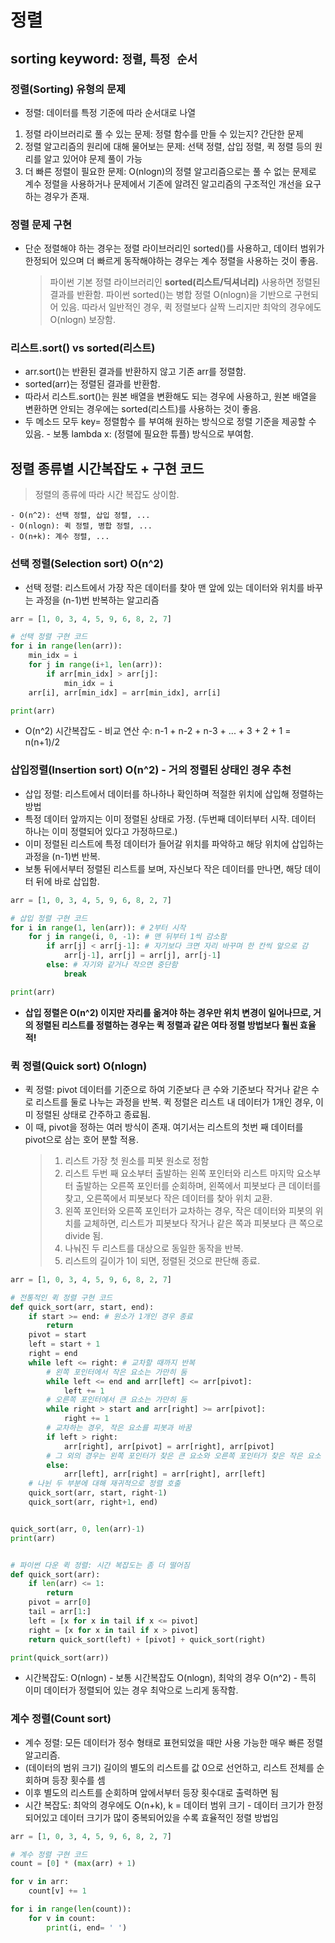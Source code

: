 # 정렬

## sorting keyword: `정렬`, `특정 순서`

### 정렬(Sorting) 유형의 문제

- 정렬: 데이터를 특정 기준에 따라 순서대로 나열

1. 정렬 라이브러리로 풀 수 있는 문제: 정렬 함수를 만들 수 있는지? 간단한 문제
2. 정렬 알고리즘의 원리에 대해 물어보는 문제: 선택 정렬, 삽입 정렬, 퀵 정렬 등의 원리를 알고 있어야 문제 풀이 가능
3. 더 빠른 정렬이 필요한 문제: O(nlogn)의 정렬 알고리즘으로는 풀 수 없는 문제로 계수 정렬을 사용하거나 문제에서 기존에 알려진 알고리즘의 구조적인 개선을 요구하는 경우가 존재.

### 정렬 문제 구현

- 단순 정렬해야 하는 경우는 정렬 라이브러리인 sorted()를 사용하고, 데이터 범위가 한정되어 있으며 더 빠르게 동작해야하는 경우는 계수 정렬을 사용하는 것이 좋음.
  > 파이썬 기본 정렬 라이브러리인 **sorted(리스트/딕셔너리)** 사용하면 정렬된 결과를 반환함.
  > 파이썬 sorted()는 병합 정렬 O(nlogn)을 기반으로 구현되어 있음.
  > 따라서 일반적인 경우, 퀵 정렬보다 살짝 느리지만 최악의 경우에도 O(nlogn) 보장함.

### 리스트.sort() vs sorted(리스트)

- arr.sort()는 반환된 결과를 반환하지 않고 기존 arr를 정렬함.
- sorted(arr)는 정렬된 결과를 반환함.
- 따라서 리스트.sort()는 원본 배열을 변환해도 되는 경우에 사용하고, 원본 배열을 변환하면 안되는 경우에는 sorted(리스트)를 사용하는 것이 좋음.
- 두 메소드 모두 key= 정렬함수 를 부여해 원하는 방식으로 정렬 기준을 제공할 수 있음. - 보통 lambda x: (정렬에 필요한 튜플) 방식으로 부여함.

## 정렬 종류별 시간복잡도 + 구현 코드

> 정렬의 종류에 따라 시간 복잡도 상이함.

    - O(n^2): 선택 정렬, 삽입 정렬, ...
    - O(nlogn): 퀵 정렬, 병합 정렬, ...
    - O(n+k): 계수 정렬, ...

### 선택 정렬(Selection sort) O(n^2)

- 선택 정렬: 리스트에서 가장 작은 데이터를 찾아 맨 앞에 있는 데이터와 위치를 바꾸는 과정을 (n-1)번 반복하는 알고리즘

```python
arr = [1, 0, 3, 4, 5, 9, 6, 8, 2, 7]

# 선택 정렬 구현 코드
for i in range(len(arr)):
	min_idx = i
	for j in range(i+1, len(arr)):
		if arr[min_idx] > arr[j]:
			min_idx = i
	arr[i], arr[min_idx] = arr[min_idx], arr[i]

print(arr)
```

- O(n^2) 시간복잡도 - 비교 연산 수: n-1 + n-2 + n-3 + ... + 3 + 2 + 1 = n(n+1)/2

### 삽입정렬(Insertion sort) O(n^2) - 거의 정렬된 상태인 경우 추천

- 삽입 정렬: 리스트에서 데이터를 하나하나 확인하며 적절한 위치에 삽입해 정렬하는 방법
- 특정 데이터 앞까지는 이미 정렬된 상태로 가정. (두번째 데이터부터 시작. 데이터 하나는 이미 정렬되어 있다고 가정하므로.)
- 이미 정렬된 리스트에 특정 데이터가 들어갈 위치를 파악하고 해당 위치에 삽입하는 과정을 (n-1)번 반복.
- 보통 뒤에서부터 정렬된 리스트를 보며, 자신보다 작은 데이터를 만나면, 해당 데이터 뒤에 바로 삽입함.

```python
arr = [1, 0, 3, 4, 5, 9, 6, 8, 2, 7]

# 삽입 정렬 구현 코드
for i in range(1, len(arr)): # 2부터 시작
	for j in range(i, 0, -1): # 맨 뒤부터 1씩 감소함
		if arr[j] < arr[j-1]: # 자기보다 크면 자리 바꾸며 한 칸씩 앞으로 감
			arr[j-1], arr[j] = arr[j], arr[j-1]
		else: # 자기와 같거나 작으면 중단함
			break

print(arr)
```

- **삽입 정렬은 O(n^2) 이지만 자리를 옮겨야 하는 경우만 위치 변경이 일어나므로, 거의 정렬된 리스트를 정렬하는 경우는 퀵 정렬과 같은 여타 정렬 방법보다 훨씬 효율적!**

### 퀵 정렬(Quick sort) O(nlogn)

- 퀵 정렬: pivot 데이터를 기준으로 하여 기준보다 큰 수와 기준보다 작거나 같은 수로 리스트를 둘로 나누는 과정을 반복. 퀵 정렬은 리스트 내 데이터가 1개인 경우, 이미 정렬된 상태로 간주하고 종료됨.
- 이 때, pivot을 정하는 여러 방식이 존재. 여기서는 리스트의 첫번 째 데이터를 pivot으로 삼는 호어 분할 적용.
  > 1. 리스트 가장 첫 원소를 피봇 원소로 정함
  > 2. 리스트 두번 째 요소부터 출발하는 왼쪽 포인터와 리스트 마지막 요소부터 출발하는 오른쪽 포인터를 순회하며, 왼쪽에서 피봇보다 큰 데이터를 찾고, 오른쪽에서 피봇보다 작은 데이터를 찾아 위치 교환.
  > 3. 왼쪽 포인터와 오른쪽 포인터가 교차하는 경우, 작은 데이터와 피봇의 위치를 교체하면, 리스트가 피봇보다 작거나 같은 쪽과 피봇보다 큰 쪽으로 divide 됨.
  > 4. 나눠진 두 리스트를 대상으로 동일한 동작을 반복.
  > 5. 리스트의 길이가 1이 되면, 정렬된 것으로 판단해 종료.

```python
arr = [1, 0, 3, 4, 5, 9, 6, 8, 2, 7]

# 전통적인 퀵 정렬 구현 코드
def quick_sort(arr, start, end):
	if start >= end: # 원소가 1개인 경우 종료
		return
	pivot = start
	left = start + 1
	right = end
	while left <= right: # 교차할 때까지 반복
		# 왼쪽 포인터에서 작은 요소는 가만히 둠
		while left <= end and arr[left] <= arr[pivot]:
			left += 1
		# 오른쪽 포인터에서 큰 요소는 가만히 둠
		while right > start and arr[right] >= arr[pivot]:
			right += 1
		# 교차하는 경우, 작은 요소를 피봇과 바꿈
		if left > right:
			arr[right], arr[pivot] = arr[right], arr[pivot]
		# 그 외의 경우는 왼쪽 포인터가 찾은 큰 요소와 오른쪽 포인터가 찾은 작은 요소 교체
		else:
			arr[left], arr[right] = arr[right], arr[left]
	# 나뉜 두 부분에 대해 재귀적으로 정렬 호출
	quick_sort(arr, start, right-1)
	quick_sort(arr, right+1, end)


quick_sort(arr, 0, len(arr)-1)
print(arr)


# 파이썬 다운 퀵 정렬: 시간 복잡도는 좀 더 떨어짐
def quick_sort(arr):
	if len(arr) <= 1:
		return
	pivot = arr[0]
	tail = arr[1:]
	left = [x for x in tail if x <= pivot]
	right = [x for x in tail if x > pivot]
	return quick_sort(left) + [pivot] + quick_sort(right)

print(quick_sort(arr))
```

- 시간복잡도: O(nlogn) - 보통 시간복잡도 O(nlogn), 최악의 경우 O(n^2) - 특히 이미 데이터가 정렬되어 있는 경우 최악으로 느리게 동작함.

### 계수 정렬(Count sort)

- 계수 정렬: 모든 데이터가 정수 형태로 표현되었을 때만 사용 가능한 매우 빠른 정렬 알고리즘.
- (데이터의 범위 크기) 길이의 별도의 리스트를 값 0으로 선언하고, 리스트 전체를 순회하며 등장 횟수를 셈
- 이후 별도의 리스트를 순회하며 앞에서부터 등장 횟수대로 출력하면 됨
- 시간 복잡도: 최악의 경우에도 O(n+k), k = 데이터 범위 크기 - 데이터 크기가 한정되어있고 데이터 크기가 많이 중복되어있을 수록 효율적인 정렬 방법임

```python
arr = [1, 0, 3, 4, 5, 9, 6, 8, 2, 7]

# 계수 정렬 구현 코드
count = [0] * (max(arr) + 1)

for v in arr:
	count[v] += 1

for i in range(len(count)):
	for v in count:
		print(i, end= ' ')

```
